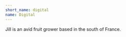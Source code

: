 ```yaml
---
short_name: digital
name: Digital
---
```

Jill is an avid fruit grower based in the south of France.